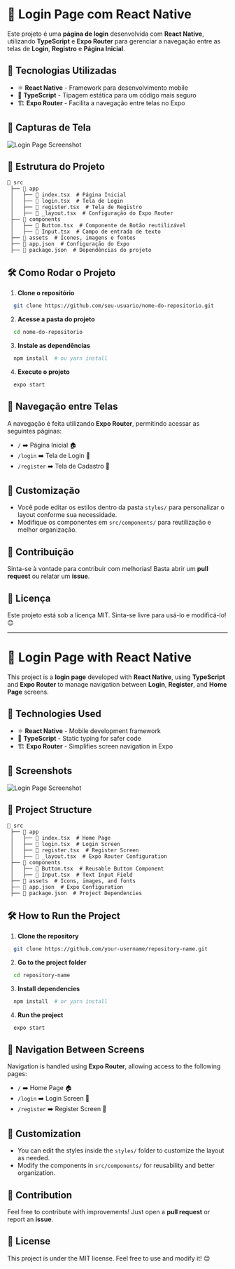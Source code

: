 # 🔐 Login Page com React Native

Este projeto é uma **página de login** desenvolvida com **React Native**, utilizando **TypeScript** e **Expo Router** para gerenciar a navegação entre as telas de **Login**, **Registro** e **Página Inicial**.

## 🚀 Tecnologias Utilizadas

- ⚛️ **React Native** - Framework para desenvolvimento mobile
- 💙 **TypeScript** - Tipagem estática para um código mais seguro
- 🏗️ **Expo Router** - Facilita a navegação entre telas no Expo

## 📸 Capturas de Tela

![Login Page Screenshot](image.png)

## 📂 Estrutura do Projeto

```
📂 src
 ├── 📂 app
 │   ├── 📜 index.tsx  # Página Inicial
 │   ├── 📜 login.tsx  # Tela de Login
 │   ├── 📜 register.tsx  # Tela de Registro
 │   ├── 📜 _layout.tsx  # Configuração do Expo Router
 ├── 📂 components
 │   ├── 📜 Button.tsx  # Componente de Botão reutilizável
 │   ├── 📜 Input.tsx  # Campo de entrada de texto
 ├── 📂 assets  # Ícones, imagens e fontes
 ├── 📜 app.json  # Configuração do Expo
 ├── 📜 package.json  # Dependências do projeto
```

## 🛠️ Como Rodar o Projeto

1. **Clone o repositório**
```sh
  git clone https://github.com/seu-usuario/nome-do-repositorio.git
```
2. **Acesse a pasta do projeto**
```sh
  cd nome-do-repositorio
```
3. **Instale as dependências**
```sh
  npm install  # ou yarn install
```
4. **Execute o projeto**
```sh
  expo start
```

## 🔄 Navegação entre Telas

A navegação é feita utilizando **Expo Router**, permitindo acessar as seguintes páginas:
- `/` ➡️ Página Inicial 🏠
- `/login` ➡️ Tela de Login 🔑
- `/register` ➡️ Tela de Cadastro 📝

## 🎨 Customização

- Você pode editar os estilos dentro da pasta `styles/` para personalizar o layout conforme sua necessidade.
- Modifique os componentes em `src/components/` para reutilização e melhor organização.

## 🤝 Contribuição

Sinta-se à vontade para contribuir com melhorias! Basta abrir um **pull request** ou relatar um **issue**.

## 📄 Licença

Este projeto está sob a licença MIT. Sinta-se livre para usá-lo e modificá-lo! 😊

---

# 🔐 Login Page with React Native

This project is a **login page** developed with **React Native**, using **TypeScript** and **Expo Router** to manage navigation between **Login**, **Register**, and **Home Page** screens.

## 🚀 Technologies Used

- ⚛️ **React Native** - Mobile development framework
- 💙 **TypeScript** - Static typing for safer code
- 🏗️ **Expo Router** - Simplifies screen navigation in Expo

## 📸 Screenshots

![Login Page Screenshot](image.png)

## 📂 Project Structure

```
📂 src
 ├── 📂 app
 │   ├── 📜 index.tsx  # Home Page
 │   ├── 📜 login.tsx  # Login Screen
 │   ├── 📜 register.tsx  # Register Screen
 │   ├── 📜 _layout.tsx  # Expo Router Configuration
 ├── 📂 components
 │   ├── 📜 Button.tsx  # Reusable Button Component
 │   ├── 📜 Input.tsx  # Text Input Field
 ├── 📂 assets  # Icons, images, and fonts
 ├── 📜 app.json  # Expo Configuration
 ├── 📜 package.json  # Project Dependencies
```

## 🛠️ How to Run the Project

1. **Clone the repository**
```sh
  git clone https://github.com/your-username/repository-name.git
```
2. **Go to the project folder**
```sh
  cd repository-name
```
3. **Install dependencies**
```sh
  npm install  # or yarn install
```
4. **Run the project**
```sh
  expo start
```

## 🔄 Navigation Between Screens

Navigation is handled using **Expo Router**, allowing access to the following pages:
- `/` ➡️ Home Page 🏠
- `/login` ➡️ Login Screen 🔑
- `/register` ➡️ Register Screen 📝

## 🎨 Customization

- You can edit the styles inside the `styles/` folder to customize the layout as needed.
- Modify the components in `src/components/` for reusability and better organization.

## 🤝 Contribution

Feel free to contribute with improvements! Just open a **pull request** or report an **issue**.

## 📄 License

This project is under the MIT license. Feel free to use and modify it! 😊

